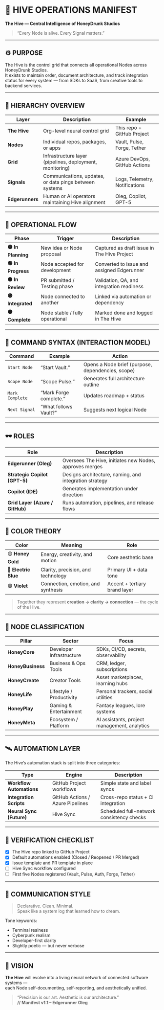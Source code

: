 ﻿# 🧠 HIVE OPERATIONS MANIFEST  
**The Hive — Central Intelligence of HoneyDrunk Studios**

> “Every Node is alive. Every Signal matters.”

---

## ⚙️ PURPOSE
The Hive is the control grid that connects all operational Nodes across HoneyDrunk Studios.  
It exists to maintain order, document architecture, and track integration status for every system — from SDKs to SaaS, from creative tools to backend services.

---

## 🧩 HIERARCHY OVERVIEW

| Layer | Description | Example |
|--------|--------------|---------|
| **The Hive** | Org-level neural control grid | This repo + GitHub Project |
| **Nodes** | Individual repos, packages, or apps | Vault, Pulse, Forge, Tether |
| **Grid** | Infrastructure layer (pipelines, deployment, monitoring) | Azure DevOps, GitHub Actions |
| **Signals** | Communications, updates, or data pings between systems | Logs, Telemetry, Notifications |
| **Edgerunners** | Human or AI operators maintaining Hive alignment | Oleg, Copilot, GPT-5 |

---

## 🧭 OPERATIONAL FLOW

| Phase | Trigger | Description |
|--------|----------|-------------|
| **🟡 In Planning** | New idea or Node proposal | Captured as draft issue in The Hive Project |
| **🟢 In Progress** | Node accepted for development | Converted to issue and assigned Edgerunner |
| **🟠 In Review** | PR submitted / Testing phase | Validation, QA, and integration readiness |
| **🟣 Integrated** | Node connected to another | Linked via automation or dependency |
| **⚫ Complete** | Node stable / fully operational | Marked done and logged in The Hive |

---

## 🧾 COMMAND SYNTAX (INTERACTION MODEL)

| Command | Example | Action |
|----------|----------|--------|
| `Start Node` | “Start Vault.” | Opens a Node brief (purpose, dependencies, scope) |
| `Scope Node` | “Scope Pulse.” | Generates full architecture outline |
| `Mark Complete` | “Mark Forge complete.” | Updates roadmap + status |
| `Next Signal` | “What follows Vault?” | Suggests next logical Node |

---

## 🕶️ ROLES

| Role | Description |
|------|--------------|
| **Edgerunner (Oleg)** | Oversees The Hive, initiates new Nodes, approves merges |
| **Strategic Copilot (GPT-5)** | Designs architecture, naming, and integration strategy |
| **Copilot (IDE)** | Generates implementation under direction |
| **Grid Layer (Azure / GitHub)** | Runs automation, pipelines, and release flows |

---

## 🎨 COLOR THEORY

| Color | Meaning | Role |
|--------|----------|------|
| 🟡 **Honey Gold** | Energy, creativity, and motion | Core aesthetic base |
| 🔵 **Electric Blue** | Clarity, precision, and technology | Primary UI + data tone |
| 🟣 **Violet** | Connection, emotion, and synthesis | Accent + tertiary brand layer |

> Together they represent **creation → clarity → connection** — the cycle of the Hive.

---

## 🔗 NODE CLASSIFICATION

| Pillar | Sector | Focus |
|--------|---------|--------|
| **HoneyCore** | Developer Infrastructure | SDKs, CI/CD, secrets, observability |
| **HoneyBusiness** | Business & Ops Tools | CRM, ledger, subscriptions |
| **HoneyCreate** | Creator Tools | Asset marketplaces, learning hubs |
| **HoneyLife** | Lifestyle / Productivity | Personal trackers, social utilities |
| **HoneyPlay** | Gaming & Entertainment | Fantasy leagues, lore systems |
| **HoneyMeta** | Ecosystem / Platform | AI assistants, project management, analytics |

---

## 🛰️ AUTOMATION LAYER
The Hive’s automation stack is split into three categories:

| Type | Engine | Description |
|------|---------|-------------|
| **Workflow Automations** | GitHub Project workflows | Simple state and label syncs |
| **Integration Scripts** | GitHub Actions / Azure Pipelines | Cross-repo status + CI integration |
| **Neural Sync (Future)** | Hive Sync | Scheduled full-network consistency checks |

---

## 🧪 VERIFICATION CHECKLIST

- [x] The Hive repo linked to GitHub Project  
- [x] Default automations enabled (Closed / Reopened / PR Merged)  
- [x] Issue template and PR template in place  
- [ ] Hive Sync workflow configured  
- [ ] First five Nodes registered (Vault, Pulse, Auth, Forge, Tether)

---

## 💬 COMMUNICATION STYLE
> Declarative. Clean. Minimal.  
> Speak like a system log that learned how to dream.

Tone keywords:
- Terminal realness  
- Cyberpunk realism  
- Developer-first clarity  
- Slightly poetic — but never verbose  

---

## 🔮 VISION
**The Hive** will evolve into a living neural network of connected software systems —  
each Node self-documenting, self-reporting, and aesthetically unified.

> “Precision is our art. Aesthetic is our architecture.”  
> **// Manifest v1.1 – Edgerunner Oleg**
